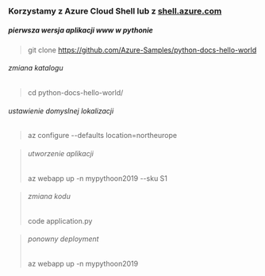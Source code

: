 ### Korzystamy z Azure Cloud Shell lub z [shell.azure.com](http://shell.azure.com/)


##### pierwsza wersja aplikacji www w pythonie 

> git clone https://github.com/Azure-Samples/python-docs-hello-world
###### zmiana katalogu 
> cd python-docs-hello-world/

###### ustawienie domyslnej lokalizacji
> az configure --defaults location=northeurope

> ######  utworzenie aplikacji 
> az webapp up -n mypythoon2019 --sku S1

> ######  zmiana kodu 
> code application.py

> ######  ponowny deployment 
> az webapp up -n mypythoon2019

